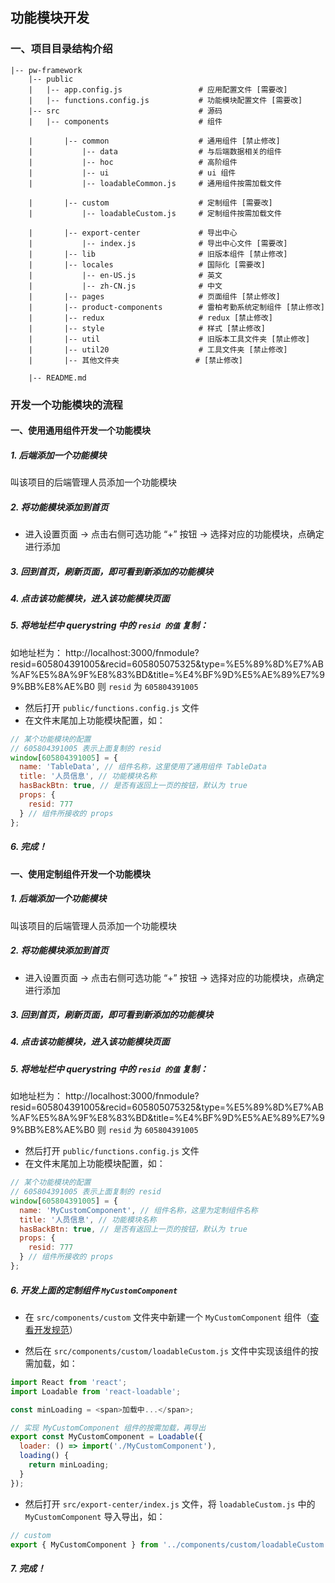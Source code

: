 ## 功能模块开发

### 一、项目目录结构介绍

```
|-- pw-framework
    |-- public
    |   |-- app.config.js                 # 应用配置文件 [需要改]
    |   |-- functions.config.js           # 功能模块配置文件 [需要改]
    |-- src                               # 源码
    |   |-- components                    # 组件

    |       |-- common                    # 通用组件 [禁止修改]
    |           |-- data                  # 与后端数据相关的组件
    |           |-- hoc                   # 高阶组件
    |           |-- ui                    # ui 组件
    |           |-- loadableCommon.js     # 通用组件按需加载文件

    |       |-- custom                    # 定制组件 [需要改]
    |           |-- loadableCustom.js     # 定制组件按需加载文件

    |       |-- export-center             # 导出中心
    |           |-- index.js              # 导出中心文件 [需要改]
    |       |-- lib                       # 旧版本组件 [禁止修改]
    |       |-- locales                   # 国际化 [需要改]
    |           |-- en-US.js              # 英文
    |           |-- zh-CN.js              # 中文
    |       |-- pages                     # 页面组件 [禁止修改]
    |       |-- product-components        # 雷柏考勤系统定制组件 [禁止修改]
    |       |-- redux                     # redux [禁止修改]
    |       |-- style                     # 样式 [禁止修改]
    |       |-- util                      # 旧版本工具文件夹 [禁止修改]
    |       |-- util20                    # 工具文件夹 [禁止修改]
    |       |-- 其他文件夹                 # [禁止修改]

    |-- README.md
```

### 开发一个功能模块的流程

#### 一、使用通用组件开发一个功能模块

##### 1. 后端添加一个功能模块

叫该项目的后端管理人员添加一个功能模块

##### 2. 将功能模块添加到首页

- 进入设置页面 -> 点击右侧可选功能 “+” 按钮 -> 选择对应的功能模块，点确定进行添加

##### 3. 回到首页，刷新页面，即可看到新添加的功能模块

##### 4. 点击该功能模块，进入该功能模块页面

##### 5. 将地址栏中 querystring 中的 `resid 的值` 复制：

如地址栏为：
http://localhost:3000/fnmodule?resid=605804391005&recid=605805075325&type=%E5%89%8D%E7%AB%AF%E5%8A%9F%E8%83%BD&title=%E4%BF%9D%E5%AE%89%E7%99%BB%E8%AE%B0
则 `resid` 为 `605804391005`

- 然后打开 `public/functions.config.js` 文件
- 在文件末尾加上功能模块配置，如：

```javascript
// 某个功能模块的配置
// 605804391005 表示上面复制的 resid
window[605804391005] = {
  name: 'TableData', // 组件名称，这里使用了通用组件 TableData
  title: '人员信息', // 功能模块名称
  hasBackBtn: true, // 是否有返回上一页的按钮，默认为 true
  props: {
    resid: 777
  } // 组件所接收的 props
};
```

##### 6. 完成！

#### 一、使用定制组件开发一个功能模块

##### 1. 后端添加一个功能模块

叫该项目的后端管理人员添加一个功能模块

##### 2. 将功能模块添加到首页

- 进入设置页面 -> 点击右侧可选功能 “+” 按钮 -> 选择对应的功能模块，点确定进行添加

##### 3. 回到首页，刷新页面，即可看到新添加的功能模块

##### 4. 点击该功能模块，进入该功能模块页面

##### 5. 将地址栏中 querystring 中的 `resid 的值` 复制：

如地址栏为：
http://localhost:3000/fnmodule?resid=605804391005&recid=605805075325&type=%E5%89%8D%E7%AB%AF%E5%8A%9F%E8%83%BD&title=%E4%BF%9D%E5%AE%89%E7%99%BB%E8%AE%B0
则 `resid` 为 `605804391005`

- 然后打开 `public/functions.config.js` 文件
- 在文件末尾加上功能模块配置，如：

```javascript
// 某个功能模块的配置
// 605804391005 表示上面复制的 resid
window[605804391005] = {
  name: 'MyCustomComponent', // 组件名称，这里为定制组件名称
  title: '人员信息', // 功能模块名称
  hasBackBtn: true, // 是否有返回上一页的按钮，默认为 true
  props: {
    resid: 777
  } // 组件所接收的 props
};
```

##### 6. 开发上面的定制组件 `MyCustomComponent`

- 在 `src/components/custom` 文件夹中新建一个 `MyCustomComponent` 组件（[查看开发规范](./develop-standard.md)）

- 然后在 `src/components/custom/loadableCustom.js` 文件中实现该组件的按需加载，如：

```javascript
import React from 'react';
import Loadable from 'react-loadable';

const minLoading = <span>加载中...</span>;

// 实现 MyCustomComponent 组件的按需加载，再导出
export const MyCustomComponent = Loadable({
  loader: () => import('./MyCustomComponent'),
  loading() {
    return minLoading;
  }
});
```

- 然后打开 `src/export-center/index.js` 文件，将 `loadableCustom.js` 中的 `MyCustomComponent` 导入导出，如：

```javascript
// custom
export { MyCustomComponent } from '../components/custom/loadableCustom';
```

##### 7. 完成！
